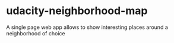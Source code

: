 # udacity-neighborhood-map
A single page web app allows to show interesting places around a neighborhood of choice
